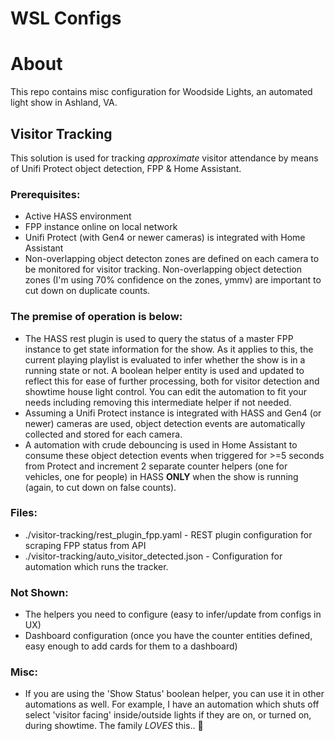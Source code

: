 # WSL Configs

# About

This repo contains misc configuration for Woodside Lights, an automated light show in Ashland, VA.

## Visitor Tracking

This solution is used for tracking *approximate* visitor attendance by means of Unifi Protect object detection, FPP & Home Assistant.

### Prerequisites:

- Active HASS environment
- FPP instance online on local network
- Unifi Protect (with Gen4 or newer cameras) is integrated with Home Assistant
- Non-overlapping object detecton zones are defined on each camera to be monitored for visitor tracking. Non-overlapping object detection zones (I'm using 70% confidence on the zones, ymmv) are important to cut down on duplicate counts.

### The premise of operation is below:

- The HASS rest plugin is used to query the status of a master FPP instance to get state information for the show. As it applies to this, the current playing playlist is evaluated to infer whether the show is in a running state or not. A boolean helper entity is used and updated to reflect this for ease of further processing, both for visitor detection and showtime house light control. You can edit the automation to fit your needs including removing this intermediate helper if not needed.
- Assuming a Unifi Protect instance is integrated with HASS and Gen4 (or newer) cameras are used, object detection events are automatically collected and stored for each camera.
- A automation with crude debouncing is used in Home Assistant to consume these object detection events when triggered for >=5 seconds from Protect and increment 2 separate counter helpers (one for vehicles, one for people) in HASS __ONLY__ when the show is running (again, to cut down on false counts).

### Files:

- ./visitor-tracking/rest_plugin_fpp.yaml - REST plugin configuration for scraping FPP status from API
- ./visitor-tracking/auto_visitor_detected.json - Configuration for automation which runs the tracker.

### Not Shown:

- The helpers you need to configure (easy to infer/update from configs in UX)
- Dashboard configuration (once you have the counter entities defined, easy enough to add cards for them to a dashboard)

### Misc:

- If you are using the 'Show Status' boolean helper, you can use it in other automations as well. For example, I have an automation which shuts off select 'visitor facing' inside/outside lights if they are on, or turned on, during showtime. The family *LOVES* this.. 🤪
